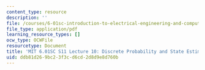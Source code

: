 ```yaml
---
content_type: resource
description: ''
file: /courses/6-01sc-introduction-to-electrical-engineering-and-computer-science-i-spring-2011/ddb81d269bc23f3cd6cd2d8d9e8d760b_MIT6_01SC_S11_lec10_300k.pdf
file_type: application/pdf
learning_resource_types: []
ocw_type: OCWFile
resourcetype: Document
title: 'MIT 6.01SC S11 Lecture 10: Discrete Probability and State Estimation Transcript'
uid: ddb81d26-9bc2-3f3c-d6cd-2d8d9e8d760b
---
```

